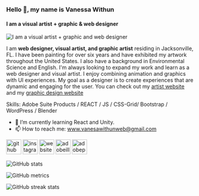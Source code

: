 ### Hello 👋, my name is Vanessa Withun
#### I am a visual artist + graphic & web designer
![I am a visual artist + graphic and web designer](https://pbs.twimg.com/profile_banners/1501252960721911808/1646762301/1080x360)

I am **web designer, visual artist, and graphic artist** residing in Jacksonville, FL. I have been painting for over six years and have exhibited my artwork throughout the United States. I also have a background in Environmental Science and English. I'm always looking to expand my work and learn as a web designer and visual artist. I enjoy combining animation and graphics with UI experiences. My goal as a designer is to create experiences that are dynamic and engaging for the user. You can check out my [artist website](https://vanessawithun.com/) and my [graphic design website](https://vanessa555withun.myportfolio.com/)


Skills:  Adobe Suite Products / REACT / JS / CSS-Grid/ Bootstrap / WordPress / Blender 



- 🌱 I’m currently learning React and Unity. 
- 📫 How to reach me: www.vanesawithunweb@gmail.com 


[<img src='https://cdn.jsdelivr.net/npm/simple-icons@3.0.1/icons/github.svg' alt='github' height='40'>](https://github.com/iNeso1984)  [<img src='https://cdn.jsdelivr.net/npm/simple-icons@3.0.1/icons/instagram.svg' alt='instagram' height='40'>](https://www.instagram.com/vanessa_withun_art/)  [<img src='https://cdn.jsdelivr.net/npm/simple-icons@3.0.1/icons/icloud.svg' alt='website' height='40'>](www.vanessawithun.com)  [<img src='https://cdn.jsdelivr.net/npm/simple-icons@3.0.1/icons/adobeillustrator.svg' alt='adobeillustrator' height='40'>](https://vanessa555withun.myportfolio.com/)  [<img src='https://cdn.jsdelivr.net/npm/simple-icons@3.0.1/icons/adobephotoshop.svg' alt='adobephotoshop' height='40'>](https://vanessa555withun.myportfolio.com/)  

![GitHub stats](https://github-readme-stats.vercel.app/api?username=iNeso1984&show_icons=true)  

![GitHub metrics](https://metrics.lecoq.io/iNeso1984)  

![GitHub streak stats](https://github-readme-streak-stats.herokuapp.com/?user=iNeso1984)  


